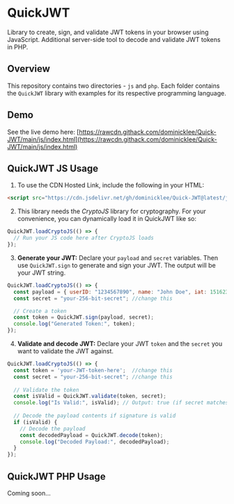 # QuickJWT
Library to create, sign, and validate JWT tokens in your browser using JavaScript. Additional server-side tool to decode and validate JWT tokens in PHP.

## Overview ##
This repository contains two directories - `js` and `php`. Each folder contains the `QuickJWT` library with examples for its respective programming language.

## Demo ##

See the live demo here:
[https://rawcdn.githack.com/dominicklee/Quick-JWT/main/js/index.html](https://rawcdn.githack.com/dominicklee/Quick-JWT/main/js/index.html)

## QuickJWT JS Usage ##
1. To use the CDN Hosted Link, include the following in your HTML:
```html
<script src="https://cdn.jsdelivr.net/gh/dominicklee/Quick-JWT@latest/js/quick-jwt.js"></script>
```

2. This library needs the *CryptoJS* library for cryptography. For your convenience, you can dynamically load it in QuickJWT like so:
```javascript
QuickJWT.loadCryptoJS(() => {
  // Run your JS code here after CryptoJS loads
});
```

3. **Generate your JWT:** Declare your `payload` and `secret` variables. Then use `QuickJWT.sign` to generate and sign your JWT. The output will be your JWT string.
```javascript
QuickJWT.loadCryptoJS(() => {
  const payload = { userID: "1234567890", name: "John Doe", iat: 1516239022 };
  const secret = "your-256-bit-secret";	//change this

  // Create a token
  const token = QuickJWT.sign(payload, secret);
  console.log("Generated Token:", token);
});
```

4. **Validate and decode JWT:** Declare your JWT `token` and the `secret` you want to validate the JWT against.
```javascript
QuickJWT.loadCryptoJS(() => {
  const token = 'your-JWT-token-here';	//change this
  const secret = "your-256-bit-secret";	//change this
  
  // Validate the token
  const isValid = QuickJWT.validate(token, secret);
  console.log("Is Valid:", isValid); // Output: true (if secret matches)
  
  // Decode the payload contents if signature is valid 
  if (isValid) {
    // Decode the payload
    const decodedPayload = QuickJWT.decode(token);
    console.log("Decoded Payload:", decodedPayload);
  }
});
```

## QuickJWT PHP Usage ##
Coming soon...